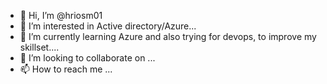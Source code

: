 - 👋 Hi, I’m @hriosm01
- 👀 I’m interested in Active directory/Azure...
- 🌱 I’m currently learning Azure and also trying for devops, to improve my skillset....
- 💞️ I’m looking to collaborate on ...
- 📫 How to reach me ...

<!---
hriosm01/hriosm01 is a ✨ special ✨ repository because its `README.md` (this file) appears on your GitHub profile.
You can click the Preview link to take a look at your changes.
--->
